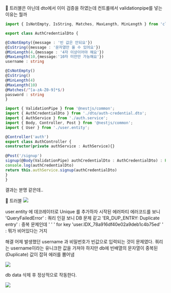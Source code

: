 🚨 트러블은 아닌데
	dto에서 이미 검증을 하였는데 컨트롤에서 validationpipe를 넣는 이유는 뭘까
```ts
import { IsNotEmpty, IsString, Matches, MaxLength, MinLength } from 'class-validator'

export class AuthCredentialDto {

@IsNotEmpty({message : '빈 값은 안되요'})
@IsString({message : '문자열만 올 수 있어요'})
@MinLength(4,{message : '4자 이상이어야 해요'})
@MaxLength(10,{message:'10자 미만만 가능해요'})
username : string

@IsNotEmpty()
@IsString()
@MinLength(4)
@MaxLength(10)
@Matches(/^[a-zA-Z0-9]*$/)
password : string
}
```

```ts
import { ValidationPipe } from '@nestjs/common';
import { AuthCredentialDto } from './dto/auth-credential.dto';
import { AuthService } from './auth.service';
import { Body, Controller, Post } from '@nestjs/common';
import { User } from './user.entity';

@Controller('auth')
export class AuthController {
constructor(private authService : AuthService){}
  
@Post('/signup')
signup(@Body(ValidationPipe) authCredentialDto : AuthCredentialDto) : Promise <User>{
console.log(authCredentialDto)
return this.authService.signup(authCredentialDto)
} 
}
```

결과는 분명 같은데..

🚨 트러블
![](https://i.imgur.com/ZjHOdkN.png)

user.entity 에 데코레이터로 Unique 를 추가하자 시작된 에러파티
에러코드를 보니 
'QueryFailedError' : 쿼리 인걸 보니 DB 문제 같고
'ER_DUP_ENTRY: Duplicate entry' : 중복 문제인데
'  ' ' for key 'user.IDX_78a916df40e02a9deb1c4b75ed'  ' : 뭐가 비어있다는 거지

해결
어제 발생했던 username 과 비밀번호가 빈값으로 입력되는 것이 문제였다.
쿼리는 username이라는 유니크한 값을 가져야 하지만 db에 빈배열의 문자열이
중복된 (Duplicate) 값이 잡혀 에러를 뿜어냄

![](https://i.imgur.com/J5omGCT.png)

db data 삭제 후 정상적으로 작동한다.

![](https://i.imgur.com/HFLGpuw.png)
